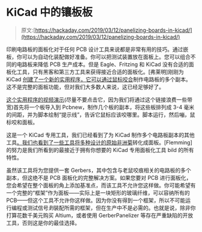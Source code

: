 # KiCad 中的镶板板

> 原文:[https://hackaday.com/2019/03/12/panelizing-boards-in-kicad/](https://hackaday.com/2019/03/12/panelizing-boards-in-kicad/)

印刷电路板的面板化对于任何 PCB 设计工具来说都是非常有用的技巧。通过嵌板，你可以为自动化装配做好准备。你可以把测试装置放在面板上。您可以组合不同的电路板来降低 PCB 生产成本。但是 Eagle、Fritzing 和 KiCad 没有合适的面板化工具，只有黑客和第三方工具来获得接近合适的面板化。[弗莱明]刚刚为 KiCad [创建了一个新的实用程序，它可以通过鼠标咬合](https://gitlab.com/dren.dk/kicad-util)制作电路板的多个副本。这不是完整的面板功能，但对我们大多数人来说，这已经足够好了。

[这个实用程序的视频演示](https://dren.dk/kicadutil.html)(尽量不要点击它，因为我们将通过这个链接浪费一些带宽)首先将一个板导入到 Pcbnew，制作几个板的副本，将这些板排列成 3-4 毫米的间距，并为脚本绘制“提示线”，告诉它鼠标应该咬哪里。脚本运行，然后嘣，鼠标咬和面板。

这是一个 KiCad 专用工具，我们已经看到了为 KiCad 制作多个电路板副本的其他工具[。我们也看到了一些工具](https://hackaday.com/2012/12/17/automated-pcb-panelization/)[将多种设计的原始非洲菊](https://hackaday.com/2017/06/21/panelizing-boards-the-easy-way/)转化成面板。[Flemming]的努力是我们所看到的最接近于拥有你想要的 KiCad 专用面板化工具 bild 的所有特性。

虽然该工具将为您提供一套 Gerbers，其中包含与老鼠咬痕相关的电路板的多个副本，但这绝不是 PCB 面板化的完整解决方案。如果您要对 PCB 进行面板化，您会希望在整个面板的角上添加基准点，而该工具不允许您这样做。你可能希望有一个完整的“框架”作为面板——实际上是一块矩形的玻璃纤维，可以容纳所有的 PCB——但这个工具不允许你这样做。因为你没有得到一个框架，所以不可能运行编程或测试信号*到*装配所需的框架，但在生产中不是必需的。也就是说，除非你打算花数千美元购买 Altium，或者使用 GerberPanelizer 等存在严重缺陷的开放工具，否则这是你的最佳选择。